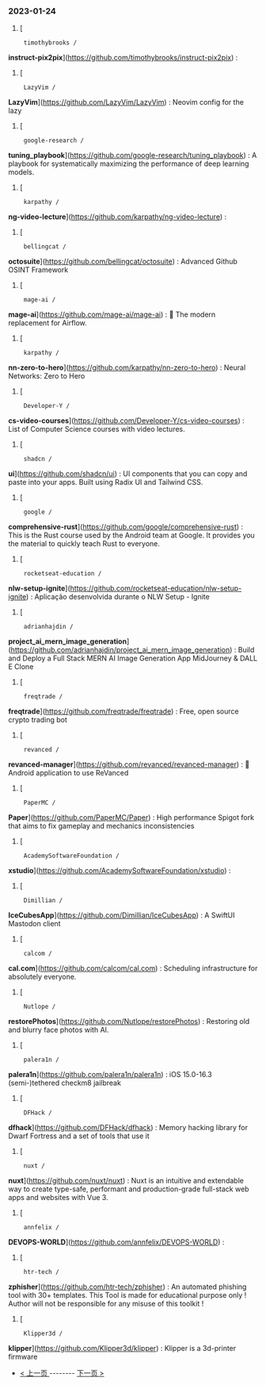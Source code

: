 ### 2023-01-24 
1. [
    

        timothybrooks /
**instruct-pix2pix**](https://github.com/timothybrooks/instruct-pix2pix) : 
1. [
    

        LazyVim /
**LazyVim**](https://github.com/LazyVim/LazyVim) : Neovim config for the lazy
1. [
    

        google-research /
**tuning_playbook**](https://github.com/google-research/tuning_playbook) : A playbook for systematically maximizing the performance of deep learning models.
1. [
    

        karpathy /
**ng-video-lecture**](https://github.com/karpathy/ng-video-lecture) : 
1. [
    

        bellingcat /
**octosuite**](https://github.com/bellingcat/octosuite) : Advanced Github OSINT Framework
1. [
    

        mage-ai /
**mage-ai**](https://github.com/mage-ai/mage-ai) : 🧙 The modern replacement for Airflow.
1. [
    

        karpathy /
**nn-zero-to-hero**](https://github.com/karpathy/nn-zero-to-hero) : Neural Networks: Zero to Hero
1. [
    

        Developer-Y /
**cs-video-courses**](https://github.com/Developer-Y/cs-video-courses) : List of Computer Science courses with video lectures.
1. [
    

        shadcn /
**ui**](https://github.com/shadcn/ui) : UI components that you can copy and paste into your apps. Built using Radix UI and Tailwind CSS.
1. [
    

        google /
**comprehensive-rust**](https://github.com/google/comprehensive-rust) : This is the Rust course used by the Android team at Google. It provides you the material to quickly teach Rust to everyone.
1. [
    

        rocketseat-education /
**nlw-setup-ignite**](https://github.com/rocketseat-education/nlw-setup-ignite) : Aplicação desenvolvida durante o NLW Setup - Ignite
1. [
    

        adrianhajdin /
**project_ai_mern_image_generation**](https://github.com/adrianhajdin/project_ai_mern_image_generation) : Build and Deploy a Full Stack MERN AI Image Generation App MidJourney & DALL E Clone
1. [
    

        freqtrade /
**freqtrade**](https://github.com/freqtrade/freqtrade) : Free, open source crypto trading bot
1. [
    

        revanced /
**revanced-manager**](https://github.com/revanced/revanced-manager) : 💊 Android application to use ReVanced
1. [
    

        PaperMC /
**Paper**](https://github.com/PaperMC/Paper) : High performance Spigot fork that aims to fix gameplay and mechanics inconsistencies
1. [
    

        AcademySoftwareFoundation /
**xstudio**](https://github.com/AcademySoftwareFoundation/xstudio) : 
1. [
    

        Dimillian /
**IceCubesApp**](https://github.com/Dimillian/IceCubesApp) : A SwiftUI Mastodon client
1. [
    

        calcom /
**cal.com**](https://github.com/calcom/cal.com) : Scheduling infrastructure for absolutely everyone.
1. [
    

        Nutlope /
**restorePhotos**](https://github.com/Nutlope/restorePhotos) : Restoring old and blurry face photos with AI.
1. [
    

        palera1n /
**palera1n**](https://github.com/palera1n/palera1n) : iOS 15.0-16.3 (semi-)tethered checkm8 jailbreak
1. [
    

        DFHack /
**dfhack**](https://github.com/DFHack/dfhack) : Memory hacking library for Dwarf Fortress and a set of tools that use it
1. [
    

        nuxt /
**nuxt**](https://github.com/nuxt/nuxt) : Nuxt is an intuitive and extendable way to create type-safe, performant and production-grade full-stack web apps and websites with Vue 3.
1. [
    

        annfelix /
**DEVOPS-WORLD**](https://github.com/annfelix/DEVOPS-WORLD) : 
1. [
    

        htr-tech /
**zphisher**](https://github.com/htr-tech/zphisher) : An automated phishing tool with 30+ templates. This Tool is made for educational purpose only ! Author will not be responsible for any misuse of this toolkit !
1. [
    

        Klipper3d /
**klipper**](https://github.com/Klipper3d/klipper) : Klipper is a 3d-printer firmware 

- [ < 上一页 ](https://github.com/able8/github-trending-daily-record/blob/master/2023-01-23.md) -------- [ 下一页 > ](https://github.com/able8/github-trending-daily-record/blob/master/2023-01-25.md)